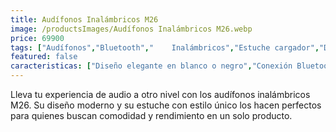 ```yaml
---
title: Audífonos Inalámbricos M26
image: /productsImages/Audífonos Inalámbricos M26.webp
price: 69900
tags: ["Audífonos","Bluetooth","    Inalámbricos","Estuche cargador","Diseño moderno","Alta fidelidad","Compactos"]
featured: false
caracteristicas: ["Diseño elegante en blanco o negro","Conexión Bluetooth para mayor libertad","Estuche con indicador tipo velocímetro","Sonido de alta fidelidad y bajos profundos","Buena cancelación de ruido exterior","Cómodos para uso prolongado","Ideal para llamadas","música y uso diario"]
---
```


Lleva tu experiencia de audio a otro nivel con los audífonos inalámbricos M26. Su diseño moderno y su estuche con estilo único los hacen perfectos para quienes buscan comodidad y rendimiento en un solo producto.